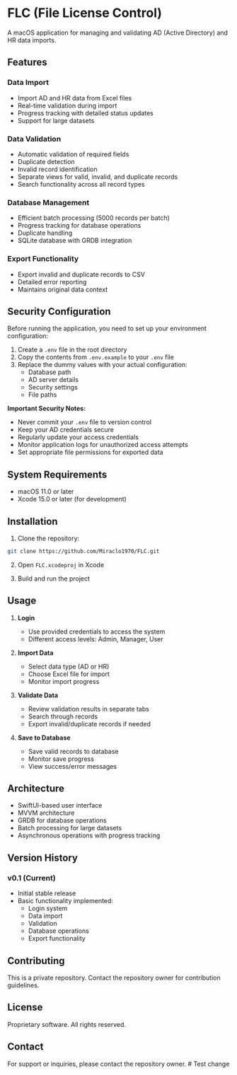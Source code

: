 # FLC (File License Control)

A macOS application for managing and validating AD (Active Directory) and HR data imports.

## Features

### Data Import
- Import AD and HR data from Excel files
- Real-time validation during import
- Progress tracking with detailed status updates
- Support for large datasets

### Data Validation
- Automatic validation of required fields
- Duplicate detection
- Invalid record identification
- Separate views for valid, invalid, and duplicate records
- Search functionality across all record types

### Database Management
- Efficient batch processing (5000 records per batch)
- Progress tracking for database operations
- Duplicate handling
- SQLite database with GRDB integration

### Export Functionality
- Export invalid and duplicate records to CSV
- Detailed error reporting
- Maintains original data context

## Security Configuration

Before running the application, you need to set up your environment configuration:

1. Create a `.env` file in the root directory
2. Copy the contents from `.env.example` to your `.env` file
3. Replace the dummy values with your actual configuration:
   - Database path
   - AD server details
   - Security settings
   - File paths

**Important Security Notes:**
- Never commit your `.env` file to version control
- Keep your AD credentials secure
- Regularly update your access credentials
- Monitor application logs for unauthorized access attempts
- Set appropriate file permissions for exported data

## System Requirements

- macOS 11.0 or later
- Xcode 15.0 or later (for development)

## Installation

1. Clone the repository:
```bash
git clone https://github.com/Miraclo1970/FLC.git
```

2. Open `FLC.xcodeproj` in Xcode

3. Build and run the project

## Usage

1. **Login**
   - Use provided credentials to access the system
   - Different access levels: Admin, Manager, User

2. **Import Data**
   - Select data type (AD or HR)
   - Choose Excel file for import
   - Monitor import progress

3. **Validate Data**
   - Review validation results in separate tabs
   - Search through records
   - Export invalid/duplicate records if needed

4. **Save to Database**
   - Save valid records to database
   - Monitor save progress
   - View success/error messages

## Architecture

- SwiftUI-based user interface
- MVVM architecture
- GRDB for database operations
- Batch processing for large datasets
- Asynchronous operations with progress tracking

## Version History

### v0.1 (Current)
- Initial stable release
- Basic functionality implemented:
  - Login system
  - Data import
  - Validation
  - Database operations
  - Export functionality

## Contributing

This is a private repository. Contact the repository owner for contribution guidelines.

## License

Proprietary software. All rights reserved.

## Contact

For support or inquiries, please contact the repository owner. # Test change
